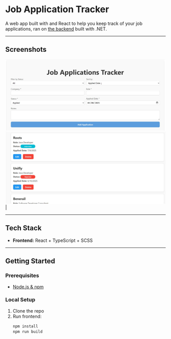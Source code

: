# Job Application Tracker

A web app built with and React to help you keep track of your job applications, ran on [the backend](https://github.com/noahg9/job-tracker-backend) built with .NET.

---

## Screenshots

![Screenshot 1](images/screenshot1.jpg)
![Screenshot 2](images/screenshot2.jpg) |

---

## Tech Stack

- **Frontend:** React + TypeScript + SCSS

---

## Getting Started

### Prerequisites

- [Node.js & npm](https://nodejs.org/)

### Local Setup

1. Clone the repo
2. Run frontend:
   ```bash
   npm install
   npm run build
   ```
